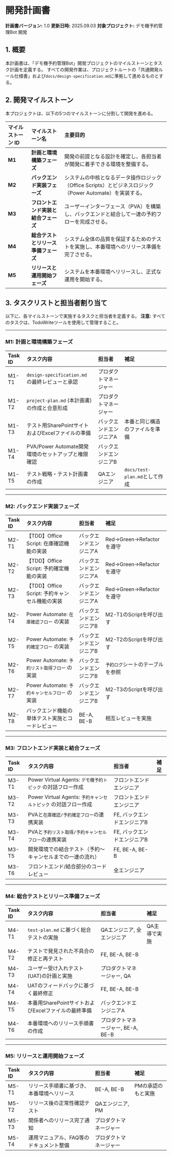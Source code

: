 # 開発計画書

**計画書バージョン:** 1.0
**更新日時:** 2025.09.03
**対象プロジェクト:** デモ機予約管理Bot 開発

## 1. 概要

本計画書は、「デモ機予約管理Bot」開発プロジェクトのマイルストーンとタスク計画を定義する。
すべての開発作業は、プロジェクトルートの「共通開発ルール仕様書」および`docs/design-specification.md`に準拠して進めるものとする。

## 2. 開発マイルストーン

本プロジェクトは、以下の5つのマイルストーンに分割して開発を進める。

| マイルストーン ID | マイルストーン名 | 主要目的 |
| :--- | :--- | :--- |
| **M1** | **計画と環境構築フェーズ** | 開発の前提となる設計を確定し、各担当者が開発に着手できる環境を整備する。 |
| **M2** | **バックエンド実装フェーズ** | システムの中核となるデータ操作ロジック（Office Scripts）とビジネスロジック（Power Automate）を実装する。 |
| **M3** | **フロントエンド実装と結合フェーズ** | ユーザーインターフェース（PVA）を構築し、バックエンドと結合して一連の予約フローを完成させる。 |
| **M4** | **総合テストとリリース準備フェーズ**| システム全体の品質を保証するためのテストを実施し、本番環境へのリリース準備を完了させる。 |
| **M5** | **リリースと運用開始フェーズ** | システムを本番環境へリリースし、正式な運用を開始する。 |

## 3. タスクリストと担当者割り当て

以下に、各マイルストーンで実施するタスクと担当者を定義する。
**注意:** すべてのタスクは、TodoWriteツールを使用して管理すること。

---

### **M1: 計画と環境構築フェーズ**

| Task ID | タスク内容 | 担当者 | 補足 |
| :--- | :--- | :--- | :--- |
| M1-T1 | `design-specification.md` の最終レビューと承認 | プロダクトマネージャー | |
| M1-T2 | `project-plan.md` (本計画書) の作成と合意形成 | プロダクトマネージャー | |
| M1-T3 | テスト用SharePointサイトおよびExcelファイルの準備 | バックエンドエンジニアA | 本番と同じ構造のファイルを準備 |
| M1-T4 | PVA/Power Automate開発環境のセットアップと権限確認 | バックエンドエンジニアB | |
| M1-T5 | テスト戦略・テスト計画書の作成 | QAエンジニア | `docs/test-plan.md`として作成 |

---

### **M2: バックエンド実装フェーズ**

| Task ID | タスク内容 | 担当者 | 補足 |
| :--- | :--- | :--- | :--- |
| M2-T1 | 【TDD】Office Script: 在庫確認機能の実装 | バックエンドエンジニアA | Red→Green→Refactorを遵守 |
| M2-T2 | 【TDD】Office Script: 予約確定機能の実装 | バックエンドエンジニアA | Red→Green→Refactorを遵守 |
| M2-T3 | 【TDD】Office Script: 予約キャンセル機能の実装 | バックエンドエンジニアA | Red→Green→Refactorを遵守 |
| M2-T4 | Power Automate: `在庫確認フロー` の実装 | バックエンドエンジニアB | M2-T1のScriptを呼び出す |
| M2-T5 | Power Automate: `予約確定フロー` の実装 | バックエンドエンジニアB | M2-T2のScriptを呼び出す |
| M2-T6 | Power Automate: `予約リスト取得フロー` の実装 | バックエンドエンジニアB | `予約ログ`シートのテーブルを参照 |
| M2-T7 | Power Automate: `予約キャンセルフロー` の実装 | バックエンドエンジニアB | M2-T3のScriptを呼び出す |
| M2-T8 | バックエンド機能の単体テスト実施とコードレビュー | BE-A, BE-B | 相互レビューを実施 |

---

### **M3: フロントエンド実装と結合フェーズ**

| Task ID | タスク内容 | 担当者 | 補足 |
| :--- | :--- | :--- | :--- |
| M3-T1 | Power Virtual Agents: `デモ機予約トピック` の対話フロー作成 | フロントエンドエンジニア | |
| M3-T2 | Power Virtual Agents: `予約キャンセルトピック` の対話フロー作成 | フロントエンドエンジニア | |
| M3-T3 | PVAと`在庫確認/予約確定フロー`の連携実装 | FE, バックエンドエンジニアB | |
| M3-T4 | PVAと`予約リスト取得/予約キャンセルフロー`の連携実装 | FE, バックエンドエンジニアB | |
| M3-T5 | 開発環境での結合テスト（予約〜キャンセルまでの一連の流れ） | FE, BE-A, BE-B | |
| M3-T6 | フロントエンド/結合部分のコードレビュー | 全エンジニア | |

---

### **M4: 総合テストとリリース準備フェーズ**

| Task ID | タスク内容 | 担当者 | 補足 |
| :--- | :--- | :--- | :--- |
| M4-T1 | `test-plan.md` に基づく総合テストの実施 | QAエンジニア, 全エンジニア | QA主導で実施 |
| M4-T2 | テストで発見された不具合の修正と再テスト | FE, BE-A, BE-B | |
| M4-T3 | ユーザー受け入れテスト(UAT)の計画と実施 | プロダクトマネージャー, QA | |
| M4-T4 | UATのフィードバックに基づく最終修正 | FE, BE-A, BE-B | |
| M4-T5 | 本番用SharePointサイトおよびExcelファイルの最終準備 | バックエンドエンジニアA | |
| M4-T6 | 本番環境へのリリース手順書の作成 | プロダクトマネージャー, BE-A, BE-B | |

---

### **M5: リリースと運用開始フェーズ**

| Task ID | タスク内容 | 担当者 | 補足 |
| :--- | :--- | :--- | :--- |
| M5-T1 | リリース手順書に基づき、本番環境へリリース | BE-A, BE-B | PMの承認のもと実施 |
| M5-T2 | リリース後の正常性確認テスト | QAエンジニア, PM | |
| M5-T3 | 関係者へのリリース完了通知 | プロダクトマネージャー | |
| M5-T4 | 運用マニュアル、FAQ等のドキュメント整備 | プロダクトマネージャー | |